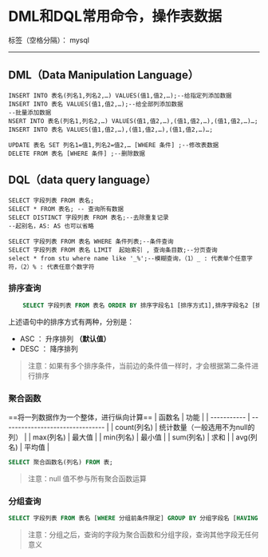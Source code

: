 ﻿# DML和DQL常用命令，操作表数据

标签（空格分隔）： mysql

---

## DML（Data Manipulation Language）
```mysql
INSERT INTO 表名(列名1,列名2,…) VALUES(值1,值2,…);--给指定列添加数据
INSERT INTO 表名 VALUES(值1,值2,…);--给全部列添加数据
--批量添加数据
NSERT INTO 表名(列名1,列名2,…) VALUES(值1,值2,…),(值1,值2,…),(值1,值2,…)…;
INSERT INTO 表名 VALUES(值1,值2,…),(值1,值2,…),(值1,值2,…)…;

UPDATE 表名 SET 列名1=值1,列名2=值2,… [WHERE 条件] ;--修改表数据
DELETE FROM 表名 [WHERE 条件] ;--删除数据

```

## DQL（data query language）

```mysql
SELECT 字段列表 FROM 表名;
SELECT * FROM 表名; -- 查询所有数据
SELECT DISTINCT 字段列表 FROM 表名;--去除重复记录
--起别名，AS: AS 也可以省略

SELECT 字段列表 FROM 表名 WHERE 条件列表;--条件查询
SELECT 字段列表 FROM 表名 LIMIT  起始索引 , 查询条目数;--分页查询
select * from stu where name like '_%';--模糊查询，（1）_ : 代表单个任意字符，（2）% : 代表任意个数字符
```
### 排序查询

```sql
    SELECT 字段列表 FROM 表名 ORDER BY 排序字段名1 [排序方式1],排序字段名2 [排序方式2] …;
```

上述语句中的排序方式有两种，分别是：

* ASC ： 升序排列 **（默认值）**
* DESC ： 降序排列

> 注意：如果有多个排序条件，当前边的条件值一样时，才会根据第二条件进行排序


### 聚合函数
==将一列数据作为一个整体，进行纵向计算==
| 函数名      | 功能                             |
| ----------- | -------------------------------- |
| count(列名) | 统计数量（一般选用不为null的列） |
| max(列名)   | 最大值                           |
| min(列名)   | 最小值                           |
| sum(列名)   | 求和                             |
| avg(列名)   | 平均值                           |


```sql
SELECT 聚合函数名(列名) FROM 表;
```

> 注意：null 值不参与所有聚合函数运算


### 分组查询


```sql
SELECT 字段列表 FROM 表名 [WHERE 分组前条件限定] GROUP BY 分组字段名 [HAVING 分组后条件过滤];
```

> 注意：分组之后，查询的字段为聚合函数和分组字段，查询其他字段无任何意义


